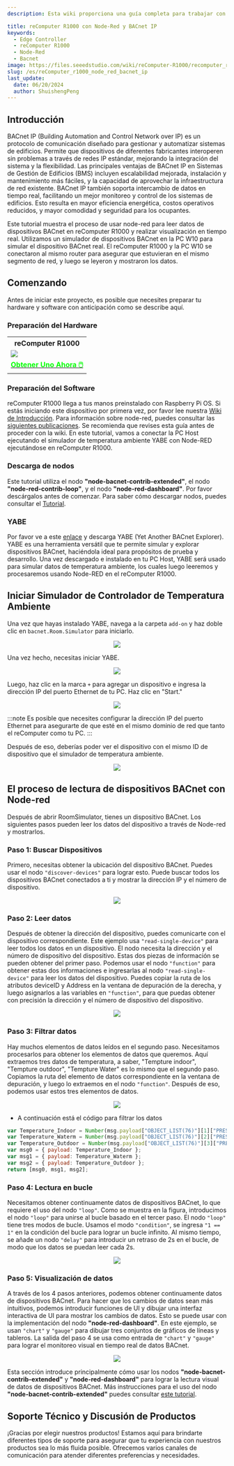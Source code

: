 ```yaml
---
description: Esta wiki proporciona una guía completa para trabajar con el reComputer R1000, un controlador edge IoT industrial basado en Raspberry Pi 4. Incluye instrucciones para configurar Node-RED, simular temperaturas de habitación con YABE, y descubrir y leer parámetros de dispositivos BACnet IP para una integración eficiente del Sistema de Gestión de Edificios (BMS).

title: reComputer R1000 con Node-Red y BACnet IP
keywords:
  - Edge Controller
  - reComputer R1000
  - Node-Red
  - Bacnet
image: https://files.seeedstudio.com/wiki/reComputer-R1000/recomputer_r_images/01.png
slug: /es/reComputer_r1000_node_red_bacnet_ip
last_update:
  date: 06/20/2024
  author: ShuishengPeng
---
```


## Introducción 
BACnet IP (Building Automation and Control Network over IP) es un protocolo de comunicación diseñado para gestionar y automatizar sistemas de edificios. Permite que dispositivos de diferentes fabricantes interoperen sin problemas a través de redes IP estándar, mejorando la integración del sistema y la flexibilidad. Las principales ventajas de BACnet IP en Sistemas de Gestión de Edificios (BMS) incluyen escalabilidad mejorada, instalación y mantenimiento más fáciles, y la capacidad de aprovechar la infraestructura de red existente. BACnet IP también soporta intercambio de datos en tiempo real, facilitando un mejor monitoreo y control de los sistemas de edificios. Esto resulta en mayor eficiencia energética, costos operativos reducidos, y mayor comodidad y seguridad para los ocupantes.

Este tutorial muestra el proceso de usar node-red para leer datos de dispositivos BACnet en reComputer R1000 y realizar visualización en tiempo real. Utilizamos un simulador de dispositivos BACnet en la PC W10 para simular el dispositivo BACnet real. El reComputer R1000 y la PC W10 se conectaron al mismo router para asegurar que estuvieran en el mismo segmento de red, y luego se leyeron y mostraron los datos.

## Comenzando

Antes de iniciar este proyecto, es posible que necesites preparar tu hardware y software con anticipación como se describe aquí.

### Preparación del Hardware

<div class="table-center">
	<table class="table-nobg">
    <tr class="table-trnobg">
      <th class="table-trnobg">reComputer R1000</th>
		</tr>
    <tr class="table-trnobg"></tr>
		<tr class="table-trnobg">
			<td class="table-trnobg"><div style={{textAlign:'center'}}><img src="https://files.seeedstudio.com/wiki/reComputer-R1000/recomputer_r_images/01.png" style={{width:300, height:'auto'}}/></div></td>
		</tr>
    <tr class="table-trnobg"></tr>
		<tr class="table-trnobg">
			<td class="table-trnobg"><div class="get_one_now_container" style={{textAlign: 'center'}}><a class="get_one_now_item" href="https://www.seeedstudio.com/reComputer-R1025-10-p-5895.html" target="_blank">
              <strong><span><font color={'FFFFFF'} size={"4"}> Obtener Uno Ahora 🖱️</font></span></strong>
          </a></div></td>
        </tr>
    </table>
</div>

### Preparación del Software

reComputer R1000 llega a tus manos preinstalado con Raspberry Pi OS. Si estás iniciando este dispositivo por primera vez, por favor lee nuestra [Wiki de Introducción](https://wiki.seeedstudio.com/es/reComputer_r/). Para información sobre node-red, puedes consultar las [siguientes publicaciones](https://wiki.seeedstudio.com/es/Edge-Box-Getting-Started-with-Node-Red/). Se recomienda que revises esta guía antes de proceder con la wiki. En este tutorial, vamos a conectar la PC Host ejecutando el simulador de temperatura ambiente YABE con Node-RED ejecutándose en reComputer R1000.

### Descarga de nodos
Este tutorial utiliza el nodo **"node-bacnet-contrib-extended"**, el nodo **"node-red-contrib-loop"**, y el nodo **"node-red-dashboard"**. Por favor descárgalos antes de comenzar. Para saber cómo descargar nodos, puedes consultar el [Tutorial](https://wiki.seeedstudio.com/es/Edge-Box-Getting-Started-with-Node-Red/).
### YABE

Por favor ve a este [enlace](https://sourceforge.net/projects/yetanotherbacnetexplorer/) y descarga YABE (Yet Another BACnet Explorer). YABE es una herramienta versátil que te permite simular y explorar dispositivos BACnet, haciéndola ideal para propósitos de prueba y desarrollo. Una vez descargado e instalado en tu PC Host, YABE será usado para simular datos de temperatura ambiente, los cuales luego leeremos y procesaremos usando Node-RED en el reComputer R1000.


## Iniciar Simulador de Controlador de Temperatura Ambiente 

Una vez que hayas instalado YABE, navega a la carpeta `add-on` y haz doble clic en `bacnet.Room.Simulator` para iniciarlo. 

<center><img width={600} src="https://files.seeedstudio.com/wiki/Edge_Box/nodered/room-simulator.PNG" /></center>

Una vez hecho, necesitas iniciar YABE.

<center><img width={600} src="https://files.seeedstudio.com/wiki/Edge_Box/nodered/Yabe-app.png" /></center>

Luego, haz clic en la marca `+` para agregar un dispositivo e ingresa la dirección IP del puerto Ethernet de tu PC. Haz clic en "Start."

<center><img width={600} src="https://files.seeedstudio.com/wiki/Edge_Box/nodered/YABE-config.PNG" /></center>

:::note
Es posible que necesites configurar la dirección IP del puerto Ethernet para asegurarte de que esté en el mismo dominio de red que tanto el reComputer como tu PC.
:::


Después de eso, deberías poder ver el dispositivo con el mismo ID de dispositivo que el simulador de temperatura ambiente.

<center><img width={600} src="https://files.seeedstudio.com/wiki/Edge_Box/nodered/simulator&YABE.PNG" /></center>

## El proceso de lectura de dispositivos BACnet con Node-red
Después de abrir RoomSimulator, tienes un dispositivo BACnet. Los siguientes pasos pueden leer los datos del dispositivo a través de Node-red y mostrarlos.
### Paso 1: Buscar Dispositivos
Primero, necesitas obtener la ubicación del dispositivo BACnet. Puedes usar el nodo `"discover-devices"` para lograr esto. Puede buscar todos los dispositivos BACnet conectados a ti y mostrar la dirección IP y el número de dispositivo.

<center><img width={800} src="https://files.seeedstudio.com/wiki/reComputer-R1000/Node_red_pic/1Search_device.gif" /></center>

### Paso 2: Leer datos
Después de obtener la dirección del dispositivo, puedes comunicarte con el dispositivo correspondiente. Este ejemplo usa `"read-single-device"` para leer todos los datos en un dispositivo. El nodo necesita la dirección y el número de dispositivo del dispositivo. Estas dos piezas de información se pueden obtener del primer paso. Podemos usar el nodo `"function"` para obtener estas dos informaciones e ingresarlas al nodo `"read-single-device"` para leer los datos del dispositivo. Puedes copiar la ruta de los atributos deviceID y Address en la ventana de depuración de la derecha, y luego asignarlos a las variables en `"function"`, para que puedas obtener con precisión la dirección y el número de dispositivo del dispositivo.

<center><img width={800} src="https://files.seeedstudio.com/wiki/reComputer-R1000/Node_red_pic/2ReadSingleDevice.gif" /></center>

### Paso 3: Filtrar datos
Hay muchos elementos de datos leídos en el segundo paso. Necesitamos procesarlos para obtener los elementos de datos que queremos. Aquí extraemos tres datos de temperatura, a saber, "Tempture indoor", "Tempture outdoor", "Tempture Water" es lo mismo que el segundo paso. Copiamos la ruta del elemento de datos correspondiente en la ventana de depuración, y luego lo extraemos en el nodo `"function"`. Después de eso, podemos usar estos tres elementos de datos.

<center><img width={800} src="https://files.seeedstudio.com/wiki/reComputer-R1000/Node_red_pic/3Filter_data.gif" /></center>

- A continuación está el código para filtrar los datos
```javascript
var Temperature_Indoor = Number(msg.payload["OBJECT_LIST(76)"][1]["PRESENT_VALUE(85)"]); 
var Temperature_Waterm = Number(msg.payload["OBJECT_LIST(76)"][2]["PRESENT_VALUE(85)"]); 
var Temperature_Outdoor = Number(msg.payload["OBJECT_LIST(76)"][3]["PRESENT_VALUE(85)"]); 
var msg0 = { payload: Temperature_Indoor };
var msg1 = { payload: Temperature_Waterm };
var msg2 = { payload: Temperature_Outdoor };
return [msg0, msg1, msg2];
```

### Paso 4: Lectura en bucle
Necesitamos obtener continuamente datos de dispositivos BACnet, lo que requiere el uso del nodo `"loop"`. Como se muestra en la figura, introducimos el nodo `"loop"` para unirse al bucle basado en el tercer paso. El nodo `"loop"` tiene tres modos de bucle. Usamos el modo `"condition"`, se ingresa `"1 == 1"` en la condición del bucle para lograr un bucle infinito. Al mismo tiempo, se añade un nodo `"delay"` para introducir un retraso de 2s en el bucle, de modo que los datos se puedan leer cada 2s.

<center><img width={800} src="https://files.seeedstudio.com/wiki/reComputer-R1000/Node_red_pic/4Loop_reading.gif" /></center>

### Paso 5: Visualización de datos
A través de los 4 pasos anteriores, podemos obtener continuamente datos de dispositivos BACnet. Para hacer que los cambios de datos sean más intuitivos, podemos introducir funciones de UI y dibujar una interfaz interactiva de UI para mostrar los cambios de datos. Esto se puede usar con la implementación del nodo **"node-red-dashboard"**. En este ejemplo, se usan `"chart"` y `"gauge"` para dibujar tres conjuntos de gráficos de líneas y tableros. La salida del paso 4 se usa como entrada de `"chart"` y `"gauge"` para lograr el monitoreo visual en tiempo real de datos BACnet.
<center><img width={800} src="https://files.seeedstudio.com/wiki/reComputer-R1000/Node_red_pic/5show.gif" /></center>

Esta sección introduce principalmente cómo usar los nodos **"node-bacnet-contrib-extended"** y **"node-red-dashboard"** para lograr la lectura visual de datos de dispositivos BACnet. Más instrucciones para el uso del nodo **"node-bacnet-contrib-extended"** puedes consultar [este tutorial](https://wiki.seeedstudio.com/es/edge_box_rpi_200_node_red_bacnet_tcp/).

## Soporte Técnico y Discusión de Productos

¡Gracias por elegir nuestros productos! Estamos aquí para brindarte diferentes tipos de soporte para asegurar que tu experiencia con nuestros productos sea lo más fluida posible. Ofrecemos varios canales de comunicación para atender diferentes preferencias y necesidades.

<div class="button_tech_support_container">
<a href="https://forum.seeedstudio.com/" class="button_forum"></a> 
<a href="https://www.seeedstudio.com/contacts" class="button_email"></a>
</div>

<div class="button_tech_support_container">
<a href="https://discord.gg/eWkprNDMU7" class="button_discord"></a> 
<a href="https://github.com/Seeed-Studio/wiki-documents/discussions/69" class="button_discussion"></a>
</div>

